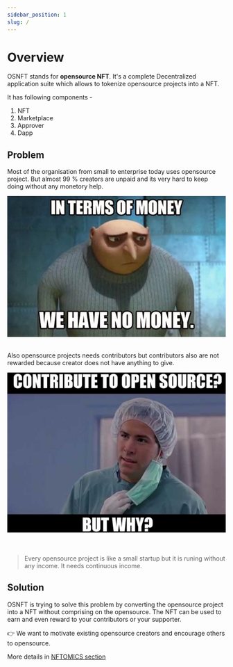 ```yaml
---
sidebar_position: 1
slug: /
---
```


# Overview

OSNFT stands for **opensource NFT**. It's a complete Decentralized application suite which allows to tokenize opensource projects into a NFT.

It has following components - 

1. NFT
2. Marketplace
3. Approver
4. Dapp

## Problem

Most of the organisation from small to enterprise today uses opensource project. But almost 99 % creators are unpaid and its very hard to keep doing without any monetory help.

<img src="/img/no_money.jpeg" width="600"  />
<br/>
<br/>

Also opensource projects needs contributors but contributors also are not rewarded because creator does not have anything to give.

<img src="/img/contribute_to_opensource.jpeg" width="600"  />
<br/>
<br/>
<br/>

<blockquote>
Every opensource project is like a small startup but it is runing without any income. It needs continuous income.
</blockquote>


## Solution

OSNFT is trying to solve this problem by converting the opensource project into a NFT without comprising on the opensource. The NFT can be used to earn and even reward to your contributors or your supporter.

👉 We want to motivate existing opensource creators and encourage others to opensource.

More details in [NFTOMICS section](nftomics/work)

